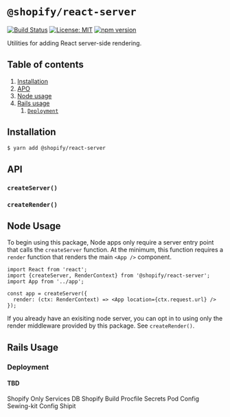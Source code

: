 # `@shopify/react-server`

[![Build Status](https://travis-ci.org/Shopify/quilt.svg?branch=master)](https://travis-ci.org/Shopify/quilt)
[![License: MIT](https://img.shields.io/badge/License-MIT-green.svg)](LICENSE.md) [![npm version](https://badge.fury.io/js/%40shopify%2Freact-server.svg)](https://badge.fury.io/js/%40shopify%2Freact-server.svg)

Utilities for adding React server-side rendering.

## Table of contents

1. [Installation](#installation)
1. [APO](#api)
1. [Node usage](#node-usage)
1. [Rails usage](#rails-usage)
   1. [`Deployment`](#deployment)

## Installation

```bash
$ yarn add @shopify/react-server
```

## API

### `createServer()`

### `createRender()`

## Node Usage

To begin using this package, Node apps only require a server entry point that calls the `createServer` function. At the minimum, this function requires a `render` function that renders the main `<App />` component.

```
import React from 'react';
import {createServer, RenderContext} from '@shopify/react-server';
import App from '../app';

const app = createServer({
  render: (ctx: RenderContext) => <App location={ctx.request.url} />
});
```

If you already have an exisiting node server, you can opt in to using only the render middleware provided by this package. See `createRender()`.

## Rails Usage

### Deployment

#### TBD

Shopify Only
Services DB
Shopify Build
Procfile
Secrets
Pod Config
Sewing-kit Config
Shipit

